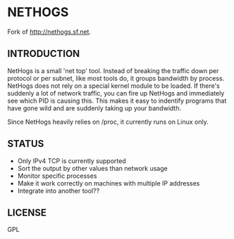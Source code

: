 # NETHOGS

Fork of http://nethogs.sf.net.

## INTRODUCTION

NetHogs is a small 'net top' tool. Instead of breaking the traffic down per protocol or per subnet, like most tools do, it groups bandwidth by process. NetHogs does not rely on a special kernel module to be loaded. If there's suddenly a lot of network traffic, you can fire up NetHogs and immediately see which PID is causing this. This makes it easy to indentify programs that have gone wild and are suddenly taking up your bandwidth.

Since NetHogs heavily relies on /proc, it currently runs on Linux only. 

## STATUS

* Only IPv4 TCP is currently supported
* Sort the output by other values than network usage
* Monitor specific processes
* Make it work correctly on machines with multiple IP addresses
* Integrate into another tool?? 

## LICENSE

GPL
